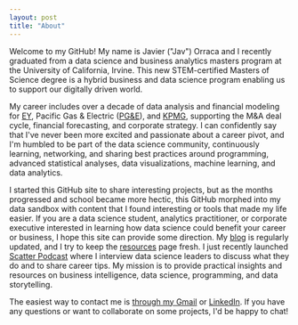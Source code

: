 ```yaml
---
layout: post
title: "About"
---
```


Welcome to my GitHub! My name is Javier ("Jav") Orraca and I recently graduated from a data science and business analytics masters program at the University of California, Irvine. This new STEM-certified Masters of Science degree is a hybrid business and data science program enabling us to support our digitally driven world.

My career includes over a decade of data analysis and financial modeling for [EY](https://www.ey.com/en_gl/transactions), Pacific Gas & Electric ([PG&E](https://www.pge.com/en_US/about-pge/about-pge.page)), and [KPMG](https://tax.kpmg.us/services/valuations.html), supporting the M&A deal cycle, financial forecasting, and corporate strategy. I can confidently say that I've never been more excited and passionate about a career pivot, and I'm humbled to be part of the data science community, continuously learning, networking, and sharing best practices around programming, advanced statistical analyses, data visualizations, machine learning, and data analytics.

I started this GitHub site to share interesting projects, but as the months progressed and school became more hectic, this GitHub morphed into my data sandbox with content that I found interesting or tools that made my life easier. If you are a data science student, analytics practitioner, or corporate executive interested in learning how data science could benefit your career or business, I hope this site can provide some direction. My [blog](https://javorraca.github.io/Home/pages/blog.html) is regularly updated, and I try to keep the [resources](https://javorraca.github.io/Home/pages/resources.html) page fresh. I just recently launched [Scatter Podcast](https://soundcloud.com/scatterpodcast) where I interview data science leaders to discuss what they do and to share career tips. My mission is to provide practical insights and resources on business intelligence, data science, programming, and data storytelling.

The easiest way to contact me is [through my Gmail](mailto:orraca.javier@gmail.com) or [LinkedIn](https://www.linkedin.com/in/orraca/). If you have any questions or want to collaborate on some projects, I'd be happy to chat!
